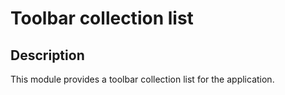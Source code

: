 # Toolbar collection list

## Description

This module provides a toolbar collection list for the application.
